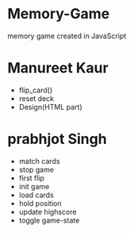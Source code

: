 # Memory-Game
memory game created in JavaScript
# Manureet Kaur

- flip_card()
- reset deck
- Design(HTML part)

# prabhjot Singh

- match cards
- stop game
- first flip
- init game
- load cards
- hold position
- update highscore
- toggle game-state
